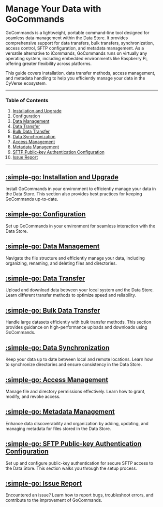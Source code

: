 # Manage Your Data with GoCommands

GoCommands is a lightweight, portable command-line tool designed for seamless data management within the Data Store. It provides comprehensive support for data transfers, bulk transfers, synchronization, access control, SFTP configuration, and metadata management. As a versatile alternative to iCommands, GoCommands runs on virtually any operating system, including embedded environments like Raspberry Pi, offering greater flexibility across platforms.

This guide covers installation, data transfer methods, access management, and metadata handling to help you efficiently manage your data in the CyVerse ecosystem.


---

### Table of Contents

1. [Installation and Upgrade](installation.md)
2. [Configuration](configuration.md)
3. [Data Management](data_management.md)
4. [Data Transfer](data_transfer.md)
5. [Bulk Data Transfer](bulk_data_transfer.md)
6. [Data Synchronization](data_synchronization.md)
7. [Access Management](access_management.md)
8. [Metadata Management](metadata_management.md)
9. [SFTP Public-key Authentication Configuration](sftp_public_key_auth.md)
10. [Issue Report](issue_report.md)

---

## [:simple-go: Installation and Upgrade](installation.md)

Install GoCommands in your environment to efficiently manage your data in the Data Store. This section also provides best practices for keeping GoCommands up-to-date.

## [:simple-go: Configuration](configuration.md)

Set up GoCommands in your environment for seamless interaction with the Data Store.

## [:simple-go: Data Management](data_management.md)

Navigate the file structure and efficiently manage your data, including organizing, renaming, and deleting files and directories.

## [:simple-go: Data Transfer](data_transfer.md)

Upload and download data between your local system and the Data Store. Learn different transfer methods to optimize speed and reliability.

## [:simple-go: Bulk Data Transfer](bulk_data_transfer.md)

Handle large datasets efficiently with bulk transfer methods. This section provides guidance on high-performance uploads and downloads using GoCommands.

## [:simple-go: Data Synchronization](data_synchronization.md)

Keep your data up to date between local and remote locations. Learn how to synchronize directories and ensure consistency in the Data Store.

## [:simple-go: Access Management](access_management.md)

Manage file and directory permissions effectively. Learn how to grant, modify, and revoke access.

## [:simple-go: Metadata Management](metadata_management.md)

Enhance data discoverability and organization by adding, updating, and managing metadata for files stored in the Data Store.

## [:simple-go: SFTP Public-key Authentication Configuration](sftp_public_key_auth.md)

Set up and configure public-key authentication for secure SFTP access to the Data Store. This section walks you through the setup process.

## [:simple-go: Issue Report](issue_report.md)

Encountered an issue? Learn how to report bugs, troubleshoot errors, and contribute to the improvement of GoCommands.
